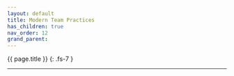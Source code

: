 ```yaml
---
layout: default
title: Modern Team Practices
has_children: true
nav_order: 12
grand_parent:
---
```


{{ page.title }}
{: .fs-7 }

---
